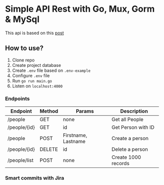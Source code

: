 # Simple API Rest with Go, Mux, Gorm & MySql

This api is based on this [post](https://dev.to/aspittel/how-i-built-an-api-with-mux-go-postgresql-and-gorm-5ah8)

## How to use?

1. Clone repo
2. Create project database
3. Create `.env` file based on `.env-example`
4. Configure `.env` file
5. Run `go run main.go`
6. Listen on `localhost:4000`

### Endpoints


| Endpoint | Method | Params | Description |
| -------- | ------ | ------ | ----------- |
| /people  | GET | none   | Get all People |
| /people/{id} | GET | id | Get Person with ID |
| /people | POST | Firstname, Lastname | Create a person |
| /people/{id} | DELETE | id | Delete a person |
| /people/list | POST | none | Create 1000 records |

### Smart commits with Jira



